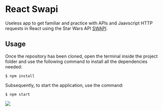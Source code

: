 # React Swapi
Useless app to get familiar and practice with APIs and Jaavscript HTTP requests in React using the Star Wars API [SWAPI](https://swapi.dev).

## Usage
Once the repository has been cloned, open the terminal inside the project folder and use the following command to install all the dependencies needed:

`$ npm install`

Subsequently, to start the application, use the command:

`$ npm start`

<img src="screenshots/react-food-order-app.png">
